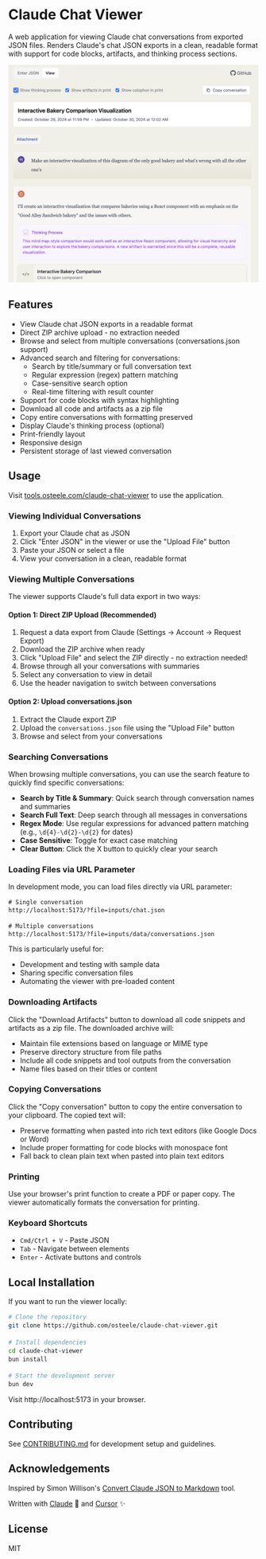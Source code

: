 # Claude Chat Viewer

A web application for viewing Claude chat conversations from exported JSON files. Renders Claude's chat JSON exports in a clean, readable format with support for code blocks, artifacts, and thinking process sections.

![Screenshot](./docs/screenshot.png)

## Features

- View Claude chat JSON exports in a readable format
- Direct ZIP archive upload - no extraction needed
- Browse and select from multiple conversations (conversations.json support)
- Advanced search and filtering for conversations:
  - Search by title/summary or full conversation text
  - Regular expression (regex) pattern matching
  - Case-sensitive search option
  - Real-time filtering with result counter
- Support for code blocks with syntax highlighting
- Download all code and artifacts as a zip file
- Copy entire conversations with formatting preserved
- Display Claude's thinking process (optional)
- Print-friendly layout
- Responsive design
- Persistent storage of last viewed conversation

## Usage

Visit [tools.osteele.com/claude-chat-viewer](https://tools.osteele.com/claude-chat-viewer) to use the application.

### Viewing Individual Conversations

1. Export your Claude chat as JSON
2. Click "Enter JSON" in the viewer or use the "Upload File" button
3. Paste your JSON or select a file
4. View your conversation in a clean, readable format

### Viewing Multiple Conversations

The viewer supports Claude's full data export in two ways:

#### Option 1: Direct ZIP Upload (Recommended)
1. Request a data export from Claude (Settings → Account → Request Export)
2. Download the ZIP archive when ready
3. Click "Upload File" and select the ZIP directly - no extraction needed!
4. Browse through all your conversations with summaries
5. Select any conversation to view in detail
6. Use the header navigation to switch between conversations

#### Option 2: Upload conversations.json
1. Extract the Claude export ZIP
2. Upload the `conversations.json` file using the "Upload File" button
3. Browse and select from your conversations

### Searching Conversations

When browsing multiple conversations, you can use the search feature to quickly find specific conversations:

- **Search by Title & Summary**: Quick search through conversation names and summaries
- **Search Full Text**: Deep search through all messages in conversations
- **Regex Mode**: Use regular expressions for advanced pattern matching (e.g., `\d{4}-\d{2}-\d{2}` for dates)
- **Case Sensitive**: Toggle for exact case matching
- **Clear Button**: Click the X button to quickly clear your search

### Loading Files via URL Parameter

In development mode, you can load files directly via URL parameter:

```
# Single conversation
http://localhost:5173/?file=inputs/chat.json

# Multiple conversations
http://localhost:5173/?file=inputs/data/conversations.json
```

This is particularly useful for:
- Development and testing with sample data
- Sharing specific conversation files
- Automating the viewer with pre-loaded content

### Downloading Artifacts

Click the "Download Artifacts" button to download all code snippets and artifacts as a zip file. The downloaded archive will:
- Maintain file extensions based on language or MIME type
- Preserve directory structure from file paths
- Include all code snippets and tool outputs from the conversation
- Name files based on their titles or content

### Copying Conversations

Click the "Copy conversation" button to copy the entire conversation to your clipboard. The copied text will:
- Preserve formatting when pasted into rich text editors (like Google Docs or Word)
- Include proper formatting for code blocks with monospace font
- Fall back to clean plain text when pasted into plain text editors

### Printing

Use your browser's print function to create a PDF or paper copy. The viewer automatically formats the conversation for printing.

### Keyboard Shortcuts

- `Cmd/Ctrl + V` - Paste JSON
- `Tab` - Navigate between elements
- `Enter` - Activate buttons and controls

## Local Installation

If you want to run the viewer locally:

```bash
# Clone the repository
git clone https://github.com/osteele/claude-chat-viewer.git

# Install dependencies
cd claude-chat-viewer
bun install

# Start the development server
bun dev
```

Visit http://localhost:5173 in your browser.

## Contributing

See [CONTRIBUTING.md](CONTRIBUTING.md) for development setup and guidelines.

## Acknowledgements

Inspired by Simon Willison's [Convert Claude JSON to
Markdown](https://observablehq.com/@simonw/convert-claude-json-to-markdown)
tool.

Written with [Claude](https://www.anthropic.com/claude) 🤖 and
[Cursor](https://www.cursor.com) ✨

## License

MIT
